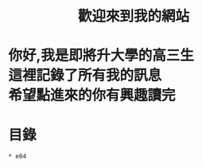 # <center>歡迎來到我的網站</center>
你好,我是即將升大學的高三生<br>
這裡記錄了所有我的訊息<br>
希望點進來的你有興趣讀完<br>
=================
# 目錄
    * e04
